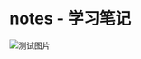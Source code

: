 # notes - 学习笔记
![测试图片](https://github.com/windTa1ker/notes/blob/master/imgs/EA115822-471C-4a43-B8BC-780CE73E127D.png)
